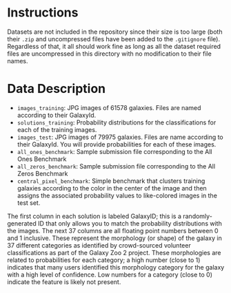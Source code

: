 # Instructions

Datasets are not included in the repository since their size is too large (both their ``.zip`` and uncompressed files have been added to the ``.gitignore`` file). Regardless of that, it all should work fine as long as all the dataset required files are uncompressed in this directory with no modification to their file names.

# Data Description

- ``images_training``: JPG images of 61578 galaxies. Files are named according to their GalaxyId.
- ``solutions_training``: Probability distributions for the classifications for each of the training images.
- ``images_test``: JPG images of 79975 galaxies. Files are name according to their GalaxyId. You will provide probabilities for each of these images.
- ``all_ones_benchmark``: Sample submission file corresponding to the All Ones Benchmark
- ``all_zeros_benchmark``: Sample submission file corresponding to the All Zeros Benchmark
- ``central_pixel_benchmark``: Simple benchmark that clusters training galaxies according to the color in the center of the image and then assigns the associated probability values to like-colored images in the test set.

The first column in each solution is labeled GalaxyID; this is a randomly-generated ID that only allows you to match the probability distributions with the images. The next 37 columns are all floating point numbers between 0 and 1 inclusive. These represent the morphology (or shape) of the galaxy in 37 different categories as identified by crowd-sourced volunteer classifications as part of the Galaxy Zoo 2 project. These morphologies are related to probabilities for each category; a high number (close to 1) indicates that many users identified this morphology category for the galaxy with a high level of confidence. Low numbers for a category (close to 0) indicate the feature is likely not present.
